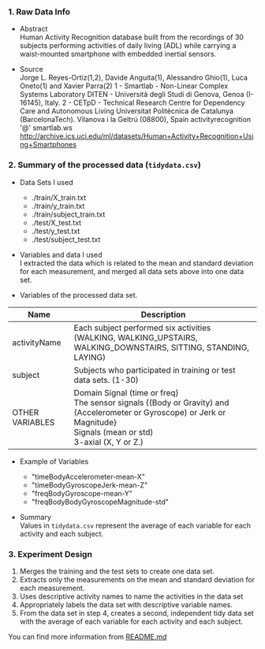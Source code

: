 ### 1. Raw Data Info

- Abstract <br/>
Human Activity Recognition database built from the recordings of 30 subjects performing activities of daily living (ADL) while carrying a waist-mounted smartphone with embedded inertial sensors.

- Source <br/>
Jorge L. Reyes-Ortiz(1,2), Davide Anguita(1), Alessandro Ghio(1), Luca Oneto(1) and Xavier Parra(2)
1 - Smartlab - Non-Linear Complex Systems Laboratory
DITEN - Università degli Studi di Genova, Genoa (I-16145), Italy. 
2 - CETpD - Technical Research Centre for Dependency Care and Autonomous Living
Universitat Politècnica de Catalunya (BarcelonaTech). Vilanova i la Geltrú (08800), Spain
activityrecognition '@' smartlab.ws <br/>
http://archive.ics.uci.edu/ml/datasets/Human+Activity+Recognition+Using+Smartphones


### 2. Summary of the processed data (`tidydata.csv`)

- Data Sets I used
  - ./train/X_train.txt
  - ./train/y_train.txt
  - ./train/subject_train.txt
  - ./test/X_test.txt
  - ./test/y_test.txt
  - ./test/subject_test.txt
 
- Variables and data I used
<br> I extracted the data which is related to the mean and standard deviation for each measurement, and merged all data sets above into one data set. 

- Variables of the processed data set.

|  Name  |  Description  |
| ---- | ---- |
|  activityName  |  Each subject performed six activities (WALKING, WALKING_UPSTAIRS, WALKING_DOWNSTAIRS, SITTING, STANDING, LAYING)  |
|  subject  | Subjects who participated in training or test data sets. (1-30)  |
| OTHER VARIABLES| Domain Signal (time or freq) <br> The sensor signals {(Body or Gravity) and (Accelerometer or Gyroscope) or Jerk or Magnitude} <br> Signals (mean or std) <br> 3-axial (X, Y or Z.) |

- Example of Variables
  - "timeBodyAccelerometer-mean-X"
  - "timeBodyGyroscopeJerk-mean-Z"
  - "freqBodyGyroscope-mean-Y"
  - "freqBodyBodyGyroscopeMagnitude-std" 

- Summary
<br> Values in `tidydata.csv` represent the average of each variable for each activity and each subject.


### 3. Experiment Design

1. Merges the training and the test sets to create one data set.
2. Extracts only the measurements on the mean and standard deviation for each measurement.
3. Uses descriptive activity names to name the activities in the data set
4. Appropriately labels the data set with descriptive variable names.
5. From the data set in step 4, creates a second, independent tidy data set with the average of each variable for each activity and each subject.

You can find more information from [README.md](https://github.com/hirkame/Getting-and-Cleaning-Data-Course-Project/blob/master/README.md)
